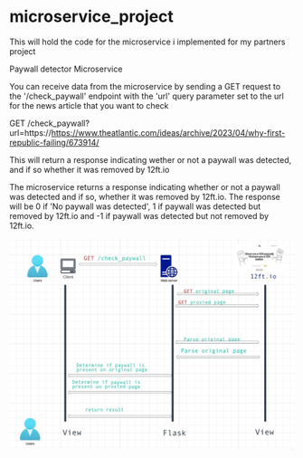 # microservice_project
This will hold the code for the microservice i implemented for my partners project 

Paywall detector Microservice

You can receive data from the microservice by sending a GET request to the '/check_paywall'
endpoint with the 'url' query parameter set to the url for the news article that you want to check 

GET /check_paywall?url=https://https://www.theatlantic.com/ideas/archive/2023/04/why-first-republic-failing/673914/

This will return a response indicating wether or not a paywall was detected, and if so whether it was removed by 12ft.io

The microservice returns a response indicating whether or not a paywall was detected and if so, whether it was removed by 12ft.io.
The response will be 0 if 'No paywall was detected', 1 if paywall was detected but removed by 12ft.io and -1 if paywall was detected but not removed by 12ft.io.

![UML Diagram for the microservice](203251.jpg)
